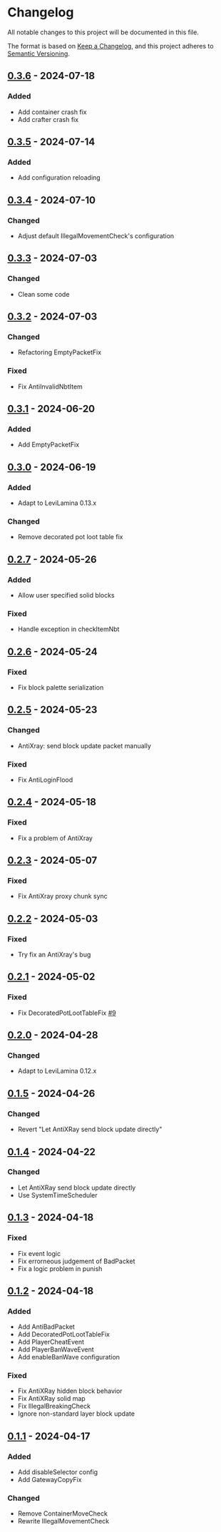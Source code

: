 # Changelog

All notable changes to this project will be documented in this file.

The format is based on [Keep a Changelog](https://keepachangelog.com/en/1.0.0/),
and this project adheres to [Semantic Versioning](https://semver.org/spec/v2.0.0.html).

## [0.3.6] - 2024-07-18

### Added

- Add container crash fix
- Add crafter crash fix

## [0.3.5] - 2024-07-14

### Added

- Add configuration reloading

## [0.3.4] - 2024-07-10

### Changed

- Adjust default IllegalMovementCheck's configuration

## [0.3.3] - 2024-07-03

### Changed

- Clean some code

## [0.3.2] - 2024-07-03

### Changed

- Refactoring EmptyPacketFix

### Fixed

- Fix AntiInvalidNbtItem

## [0.3.1] - 2024-06-20

### Added

- Add EmptyPacketFix

## [0.3.0] - 2024-06-19

### Added

- Adapt to LeviLamina 0.13.x

### Changed

- Remove decorated pot loot table fix

## [0.2.7] - 2024-05-26

### Added

- Allow user specified solid blocks

### Fixed

- Handle exception in checkItemNbt

## [0.2.6] - 2024-05-24

### Fixed

- Fix block palette serialization

## [0.2.5] - 2024-05-23

### Changed

- AntiXray: send block update packet manually

### Fixed

- Fix AntiLoginFlood

## [0.2.4] - 2024-05-18

### Fixed

- Fix a problem of AntiXray

## [0.2.3] - 2024-05-07

### Fixed

- Fix AntiXray proxy chunk sync

## [0.2.2] - 2024-05-03

### Fixed

- Try fix an AntiXray's bug

## [0.2.1] - 2024-05-02

### Fixed

- Fix DecoratedPotLootTableFix [#9]

## [0.2.0] - 2024-04-28

### Changed

- Adapt to LeviLamina 0.12.x

## [0.1.5] - 2024-04-26

### Changed

- Revert "Let AntiXRay send block update directly"

## [0.1.4] - 2024-04-22

### Changed

- Let AntiXRay send block update directly
- Use SystemTimeScheduler

## [0.1.3] - 2024-04-18

### Fixed

- Fix event logic
- Fix errorneous judgement of BadPacket
- Fix a logic problem in punish

## [0.1.2] - 2024-04-18

### Added

- Add AntiBadPacket
- Add DecoratedPotLootTableFix
- Add PlayerCheatEvent
- Add PlayerBanWaveEvent
- Add enableBanWave configuration

### Fixed

- Fix AntiXRay hidden block behavior
- Fix AntiXRay solid map
- Fix IllegalBreakingCheck
- Ignore non-standard layer block update

## [0.1.1] - 2024-04-17

### Added

- Add disableSelector config
- Add GatewayCopyFix

### Changed

- Remove ContainerMoveCheck
- Rewrite IllegalMovementCheck

[#9]: https://github.com/LiteLDev/LeviAntiCheat/issues/9

[0.3.6]: https://github.com/LiteLDev/LeviAntiCheat/compare/v0.3.5...v0.3.6
[0.3.5]: https://github.com/LiteLDev/LeviAntiCheat/compare/v0.3.4...v0.3.5
[0.3.4]: https://github.com/LiteLDev/LeviAntiCheat/compare/v0.3.3...v0.3.4
[0.3.3]: https://github.com/LiteLDev/LeviAntiCheat/compare/v0.3.2...v0.3.3
[0.3.2]: https://github.com/LiteLDev/LeviAntiCheat/compare/v0.3.1...v0.3.2
[0.3.1]: https://github.com/LiteLDev/LeviAntiCheat/compare/v0.3.0...v0.3.1
[0.3.0]: https://github.com/LiteLDev/LeviAntiCheat/compare/v0.2.7...v0.3.0
[0.2.7]: https://github.com/LiteLDev/LeviAntiCheat/compare/v0.2.6...v0.2.7
[0.2.6]: https://github.com/LiteLDev/LeviAntiCheat/compare/v0.2.5...v0.2.6
[0.2.5]: https://github.com/LiteLDev/LeviAntiCheat/compare/v0.2.4...v0.2.5
[0.2.4]: https://github.com/LiteLDev/LeviAntiCheat/compare/v0.2.3...v0.2.4
[0.2.3]: https://github.com/LiteLDev/LeviAntiCheat/compare/v0.2.2...v0.2.3
[0.2.2]: https://github.com/LiteLDev/LeviAntiCheat/compare/v0.2.1...v0.2.2
[0.2.1]: https://github.com/LiteLDev/LeviAntiCheat/compare/v0.2.0...v0.2.1
[0.2.0]: https://github.com/LiteLDev/LeviAntiCheat/compare/v0.1.5...v0.2.0
[0.1.5]: https://github.com/LiteLDev/LeviAntiCheat/compare/v0.1.4...v0.1.5
[0.1.4]: https://github.com/LiteLDev/LeviAntiCheat/compare/v0.1.3...v0.1.4
[0.1.3]: https://github.com/LiteLDev/LeviAntiCheat/compare/v0.1.2...v0.1.3
[0.1.2]: https://github.com/LiteLDev/LeviAntiCheat/compare/v0.1.1...v0.1.2
[0.1.1]: https://github.com/LiteLDev/LeviAntiCheat/releases/tag/v0.1.1
